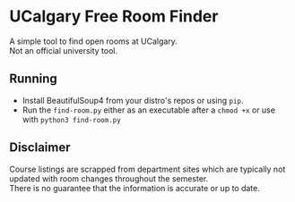 # UCalgary Free Room Finder
A simple tool to find open rooms at UCalgary.  
Not an official university tool.

## Running
  * Install BeautifulSoup4 from your distro's repos or using `pip`.
  * Run the `find-room.py` either as an executable after a `chmod +x` or use with `python3 find-room.py`

## Disclaimer
Course listings are scrapped from department sites which are typically not updated with room changes throughout the semester.  
There is no guarantee that the information is accurate or up to date.
